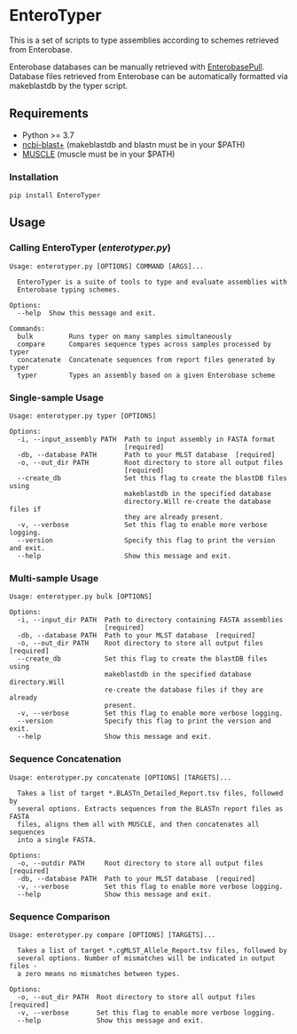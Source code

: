 # EnteroTyper

This is a set of scripts to type assemblies according to schemes retrieved from Enterobase.

Enterobase databases can be manually retrieved with [EnterobasePull](https://github.com/bfssi-forest-dussault/EnterobasePull). Database files retrieved from Enterobase can be automatically formatted via makeblastdb by the typer script.

## Requirements
- Python >= 3.7
- [ncbi-blast+](https://blast.ncbi.nlm.nih.gov/Blast.cgi?PAGE_TYPE=BlastDocs&DOC_TYPE=Download) (makeblastdb and blastn must be in your $PATH)
- [MUSCLE](https://www.drive5.com/muscle/) (muscle must be in your $PATH)

### Installation
```
pip install EnteroTyper
```

## Usage
### Calling EnteroTyper (*enterotyper.py*)
```
Usage: enterotyper.py [OPTIONS] COMMAND [ARGS]...

  EnteroTyper is a suite of tools to type and evaluate assemblies with
  Enterobase typing schemes.

Options:
  --help  Show this message and exit.

Commands:
  bulk         Runs typer on many samples simultaneously
  compare      Compares sequence types across samples processed by typer
  concatenate  Concatenate sequences from report files generated by typer
  typer        Types an assembly based on a given Enterobase scheme
```


### Single-sample Usage
```
Usage: enterotyper.py typer [OPTIONS]

Options:
  -i, --input_assembly PATH  Path to input assembly in FASTA format
                             [required]
  -db, --database PATH       Path to your MLST database  [required]
  -o, --out_dir PATH         Root directory to store all output files
                             [required]
  --create_db                Set this flag to create the blastDB files using
                             makeblastdb in the specified database
                             directory.Will re-create the database files if
                             they are already present.
  -v, --verbose              Set this flag to enable more verbose logging.
  --version                  Specify this flag to print the version and exit.
  --help                     Show this message and exit.
  ```

### Multi-sample Usage
```
Usage: enterotyper.py bulk [OPTIONS]

Options:
  -i, --input_dir PATH  Path to directory containing FASTA assemblies
                        [required]
  -db, --database PATH  Path to your MLST database  [required]
  -o, --out_dir PATH    Root directory to store all output files  [required]
  --create_db           Set this flag to create the blastDB files using
                        makeblastdb in the specified database directory.Will
                        re-create the database files if they are already
                        present.
  -v, --verbose         Set this flag to enable more verbose logging.
  --version             Specify this flag to print the version and exit.
  --help                Show this message and exit.
```

### Sequence Concatenation
```
Usage: enterotyper.py concatenate [OPTIONS] [TARGETS]...

  Takes a list of target *.BLASTn_Detailed_Report.tsv files, followed by
  several options. Extracts sequences from the BLASTn report files as FASTA
  files, aligns them all with MUSCLE, and then concatenates all sequences
  into a single FASTA.

Options:
  -o, --outdir PATH     Root directory to store all output files  [required]
  -db, --database PATH  Path to your MLST database  [required]
  -v, --verbose         Set this flag to enable more verbose logging.
  --help                Show this message and exit.
```

### Sequence Comparison
```
Usage: enterotyper.py compare [OPTIONS] [TARGETS]...

  Takes a list of target *.cgMLST_Allele_Report.tsv files, followed by
  several options. Number of mismatches will be indicated in output files -
  a zero means no mismatches between types.

Options:
  -o, --out_dir PATH  Root directory to store all output files  [required]
  -v, --verbose       Set this flag to enable more verbose logging.
  --help              Show this message and exit.
```